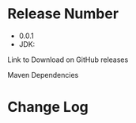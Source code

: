 # Release Number
- 0.0.1
- JDK: 

Link to Download on GitHub releases

Maven Dependencies 

# Change Log